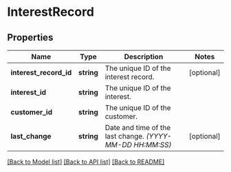 # InterestRecord

## Properties
Name | Type | Description | Notes
------------ | ------------- | ------------- | -------------
**interest_record_id** | **string** | The unique ID of the interest record. | [optional] 
**interest_id** | **string** | The unique ID of the interest. | 
**customer_id** | **string** | The unique ID of the customer. | 
**last_change** | **string** | Date and time of the last change. *(YYYY-MM-DD HH:MM:SS)* | [optional] 

[[Back to Model list]](../../README.md#documentation-for-models) [[Back to API list]](../../README.md#documentation-for-api-endpoints) [[Back to README]](../../README.md)

